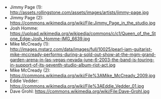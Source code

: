 * Jimmy Page (1): http://assets.rollingstone.com/assets/images/artists/jimmy-page.jpg
* Jimmy Page (2): https://commons.wikimedia.org/wiki/File:Jimmy_Page_in_the_studio.jpg
* Josh Homme: https://upload.wikimedia.org/wikipedia/commons/c/c1/Queen_of_the_Stone_Edge-Josh_Homme-IMG_6639.jpg
* Mike McCready (1): http://images.mstarz.com/data/images/full/10025/pearl-jam-guitarist-mike-mccready-performs-during-a-sold-out-show-at-the-mgm-grand-garden-arena-in-las-vegas-nevada-june-6-2003-the-band-is-touring-in-support-of-its-seventh-studio-album-riot-act.jpg
* Mike McCready (2): https://commons.wikimedia.org/wiki/File%3AMike_McCready_2009.jpg
* Eddie Vedder: https://commons.wikimedia.org/wiki/File%3AEddie_Vedder_01.jpg
* Dave Grohl: https://commons.wikimedia.org/wiki/File:Dave-Grohl.jpg
